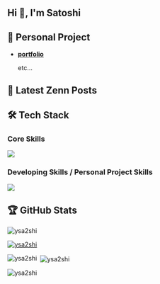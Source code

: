 ## Hi 👋, I'm Satoshi

## 🚀 Personal Project

- [**portfolio**](https://sa2shidev.com/)

   etc...

## 📝 Latest Zenn Posts
<!-- BLOG-POST-LIST:START -->
<!-- BLOG-POST-LIST:END -->

## 🛠️ Tech Stack

### Core Skills

<p align="left">
  <a href="https://skillicons.dev">
    <img src="https://skillicons.dev/icons?i=java,python,spring,docker,aws,mysql" />
  </a>
</p>

### Developing Skills / Personal Project Skills

<p align="left">
  <a href="https://skillicons.dev">
    <img src="https://skillicons.dev/icons?i=ts,react,nextjs,astro,tailwindcss,postgres,cloudflare,fastapi" />
  </a>
</p>

## 🏆 GitHub Stats

<p align="left"> <img src="https://komarev.com/ghpvc/?username=ysa2shi&label=Profile%20views&color=0e75b6&style=flat" alt="ysa2shi" /> </p>

<p align="left"> <a href="https://github.com/ryo-ma/github-profile-trophy"><img src="https://github-profile-trophy.vercel.app/?username=ysa2shi" alt="ysa2shi" /></a> </p>

<p><img align="left" src="https://github-readme-stats.vercel.app/api/top-langs?username=ysa2shi&show_icons=true&locale=en&layout=compact" alt="ysa2shi" /></p>

<p>&nbsp;<img align="center" src="https://github-readme-stats.vercel.app/api?username=ysa2shi&show_icons=true&locale=en" alt="ysa2shi" /></p>

<p><img align="center" src="https://github-readme-streak-stats.herokuapp.com/?user=ysa2shi&" alt="ysa2shi" /></p>
